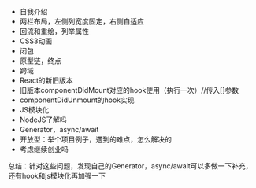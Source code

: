 
- 自我介绍
- 两栏布局，左侧列宽度固定，右侧自适应
- 回流和重绘，列举属性
- CSS3动画
- 闭包
- 原型链，终点
- 跨域
- React的新旧版本
- 旧版本componentDidMount对应的hook使用（执行一次）//传入[]参数
- componentDidUnmount的hook实现
- JS模块化
- NodeJS了解吗
- Generator，async/await
- 开放型：举个项目例子，遇到的难点，怎么解决的
- 考虑继续创业吗

总结：针对这些问题，发现自己的Generator，async/await可以多做一下补充，还有hook和js模块化再加强一下
